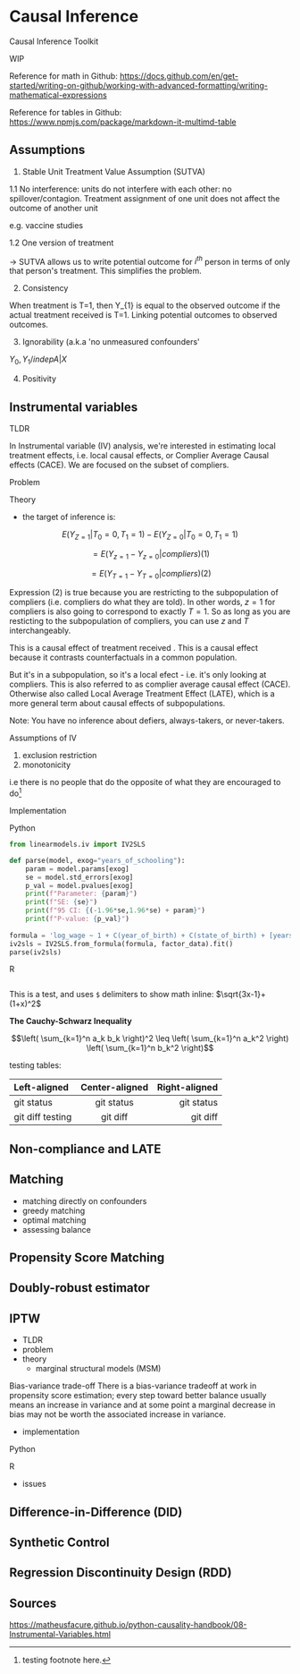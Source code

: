 # Causal Inference
Causal Inference Toolkit

WIP

Reference for math in Github: https://docs.github.com/en/get-started/writing-on-github/working-with-advanced-formatting/writing-mathematical-expressions

Reference for tables in Github: https://www.npmjs.com/package/markdown-it-multimd-table


## Assumptions

1. Stable Unit Treatment Value Assumption (SUTVA)

  1.1 No interference: units do not interfere with each other: no spillover/contagion. Treatment assignment of one unit does not affect the outcome of another unit

e.g. vaccine studies

  1.2 One version of treatment

-> SUTVA allows us to write potential outcome for $i^{th}$ person in terms of only that person's treatment. This simplifies the problem.

2. Consistency

  When treatment is T=1, then Y_{1} is equal to the observed outcome if the actual treatment received is T=1. Linking potential outcomes to observed outcomes.

3. Ignorability (a.k.a 'no unmeasured confounders' 

$Y_0, Y_1 /indep A|X$
  
4. Positivity

## Instrumental variables

TLDR

In Instrumental variable (IV) analysis, we're interested in estimating local treatment effects, i.e. local causal effects, or Complier Average Causal effects (CACE). We are focused on the subset of compliers.

Problem

Theory

- the target of inference is: 




$$E(Y_{Z=1}|T_0=0,T_1=1) - E(Y_{Z=0} | T_0=0, T_1=1)$$

$$=E(Y_{z=1}-Y_{z=0}|compliers) (1)$$

$$=E(Y_{T=1}-Y_{T=0}|compliers)(2)$$

Expression (2) is true because you are restricting to the subpopulation of compliers (i.e. compliers do what they are told). In other words, $z=1$ for compliers is also going to correspond to exactly $T=1$. So as long as you are resticting to the subpopulation of compliers, you can use $z$ and $T$ interchangeably.

This is a causal effect of treatment received
.
This is a causal effect because it contrasts counterfactuals in a common population. 

But it's in a subpopulation, so it's a local efect - i.e. it's only looking at compliers. This is also referred to as complier average causal effect (CACE).  Otherwise also called Local Average Treatment Effect (LATE), which is a more general term about causal effects of subpopulations. 

Note: You have no inference about defiers, always-takers, or never-takers.


Assumptions of IV

1. exclusion restriction
2. monotonicity

i.e there is no people that do the opposite of what they are encouraged to do[^1]

Implementation

Python

```Python
from linearmodels.iv import IV2SLS

def parse(model, exog="years_of_schooling"):
    param = model.params[exog]
    se = model.std_errors[exog]
    p_val = model.pvalues[exog]
    print(f"Parameter: {param}")
    print(f"SE: {se}")
    print(f"95 CI: {(-1.96*se,1.96*se) + param}")
    print(f"P-value: {p_val}")
    
formula = 'log_wage ~ 1 + C(year_of_birth) + C(state_of_birth) + [years_of_schooling ~ q4]'
iv2sls = IV2SLS.from_formula(formula, factor_data).fit()
parse(iv2sls)


```


R

```R


````

This is a test, and uses `$` delimiters to show math inline: $\sqrt{3x-1}+(1+x)^2$

**The Cauchy-Schwarz Inequality**

$$\left( \sum_{k=1}^n a_k b_k \right)^2 \leq \left( \sum_{k=1}^n a_k^2 \right) \left( \sum_{k=1}^n b_k^2 \right)$$

testing tables:

| Left-aligned | Center-aligned | Right-aligned |
| :---         |     :---:      |          ---: |
| git status   | git status     | git status    |
| git diff testing | git diff       | git diff      |





## Non-compliance and LATE 


## Matching 


- matching directly on confounders
- greedy matching
- optimal matching
- assessing balance




## Propensity Score Matching


## Doubly-robust estimator


## IPTW

- TLDR
- problem
- theory
  - marginal structural models (MSM)
  
Bias-variance trade-off
There is a bias-variance tradeoff at work in propensity score estimation; every step toward better balance usually means an increase in variance and at some point a marginal decrease in bias may not be worth the associated increase in variance.

- implementation

Python


R



- issues


## Difference-in-Difference (DID)




## Synthetic Control





## Regression Discontinuity Design (RDD)






## Sources 

https://matheusfacure.github.io/python-causality-handbook/08-Instrumental-Variables.html

[^1]: testing footnote here.


